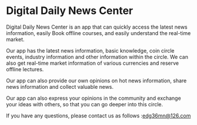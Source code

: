 # Digital Daily News Center
Digital Daily News Center is an app that can quickly access the latest news information, easily Book offline courses, and easily understand the real-time market.

Our app has the latest news information, basic knowledge, coin circle events, industry information and other information within the circle. We can also get real-time market information of various currencies and reserve offline lectures.

Our app can also provide our own opinions on hot news information, share news information and collect valuable news.

Our app can also express your opinions in the community and exchange your ideas with others, so that you can go deeper into this circle.

If you have any questions, please contact us as follows :edg36mn@126.com
